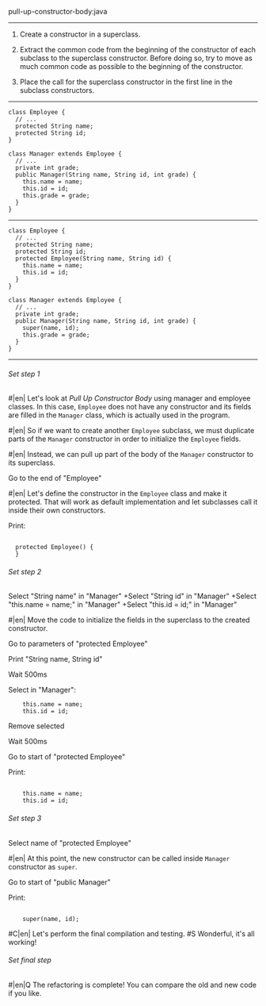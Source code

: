 pull-up-constructor-body:java

---

1. Create a constructor in a superclass.

2. Extract the common code from the beginning of the constructor of each subclass to the superclass constructor. Before doing so, try to move as much common code as possible to the beginning of the constructor.

3. Place the call for the superclass constructor in the first line in the subclass constructors.



---

```
class Employee {
  // ...
  protected String name;
  protected String id;
}
   
class Manager extends Employee {
  // ...
  private int grade;
  public Manager(String name, String id, int grade) {
    this.name = name;
    this.id = id;
    this.grade = grade;
  }
}
```

---

```
class Employee {
  // ...
  protected String name;
  protected String id;
  protected Employee(String name, String id) {
    this.name = name;
    this.id = id;
  }
}
   
class Manager extends Employee {
  // ...
  private int grade;
  public Manager(String name, String id, int grade) {
    super(name, id);
    this.grade = grade;
  }
}
```

---

###### Set step 1


#|en| Let's look at *Pull Up Constructor Body*  using manager and employee classes. In this case, `Employee` does not have any constructor and its fields are filled in the `Manager` class, which is actually used in the program.


#|en| So if we want to create another `Employee` subclass, we must duplicate parts of the `Manager` constructor in order to initialize the `Employee` fields.


#|en| Instead, we can pull up part of the body of the `Manager` constructor to its superclass.

Go to the end of "Employee"


#|en| Let's define the constructor in the `Employee` class and make it protected. That will work as default implementation and let subclasses call it inside their own constructors.

Print:
```

  protected Employee() {
  }
```

###### Set step 2

Select "String name" in "Manager"
+Select "String id" in "Manager"
+Select "this.name = name;" in "Manager"
+Select "this.id = id;" in "Manager"


#|en| Move the code to initialize the fields in the superclass to the created constructor.

Go to parameters of "protected Employee"

Print "String name, String id"

Wait 500ms

Select in "Manager":
```
    this.name = name;
    this.id = id;

```

Remove selected

Wait 500ms

Go to start of "protected Employee"

Print:
```

    this.name = name;
    this.id = id;
```

###### Set step 3

Select name of "protected Employee" 


#|en| At this point, the new constructor can be called inside `Manager` constructor as `super`.

Go to start of "public Manager"

Print:
```

    super(name, id);
```


#C|en| Let's perform the final compilation and testing.
#S Wonderful, it's all working!


###### Set final step


#|en|Q The refactoring is complete! You can compare the old and new code if you like.
